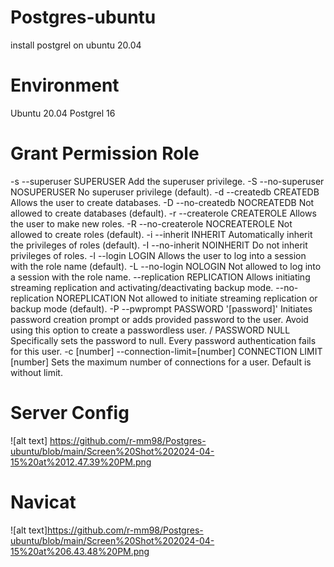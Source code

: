 # Postgres-ubuntu
install postgrel on ubuntu 20.04

# Environment
Ubuntu 20.04
Postgrel 16

# Grant Permission Role
-s
--superuser	SUPERUSER	Add the superuser privilege.
-S
--no-superuser	NOSUPERUSER	No superuser privilege (default).
-d
--createdb	CREATEDB	Allows the user to create databases.
-D
--no-createdb	NOCREATEDB	Not allowed to create databases (default).
-r
--createrole	CREATEROLE	Allows the user to make new roles.
-R
--no-createrole	NOCREATEROLE	Not allowed to create roles (default).
-i
--inherit	INHERIT	Automatically inherit the privileges of roles (default).
-I
--no-inherit	NOINHERIT	Do not inherit privileges of roles.
-l
--login	LOGIN	Allows the user to log into a session with the role name (default).
-L
--no-login	NOLOGIN	Not allowed to log into a session with the role name.
--replication	REPLICATION	Allows initiating streaming replication and activating/deactivating backup mode.
--no-replication	NOREPLICATION	Not allowed to initiate streaming replication or backup mode (default).
-P
--pwprompt	PASSWORD '[password]'	Initiates password creation prompt or adds provided password to the user. Avoid using this option to create a passwordless user.
/	PASSWORD NULL	Specifically sets the password to null. Every password authentication fails for this user.
-c [number]
--connection-limit=[number]	CONNECTION LIMIT [number]	Sets the maximum number of connections for a user. Default is without limit.

# Server Config
![alt text] https://github.com/r-mm98/Postgres-ubuntu/blob/main/Screen%20Shot%202024-04-15%20at%2012.47.39%20PM.png

# Navicat
![alt text]https://github.com/r-mm98/Postgres-ubuntu/blob/main/Screen%20Shot%202024-04-15%20at%206.43.48%20PM.png
